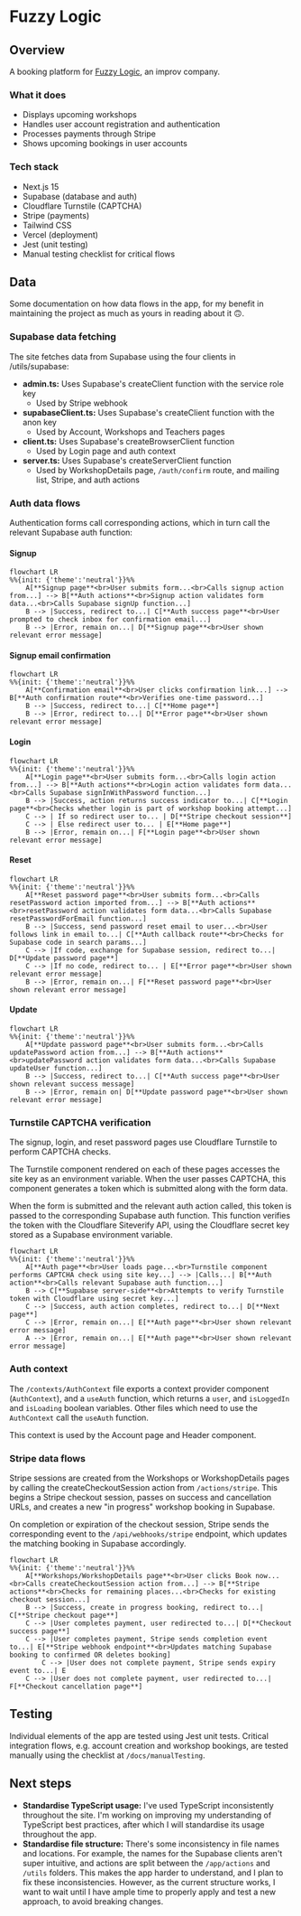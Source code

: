 # Fuzzy Logic

## Overview

A booking platform for [Fuzzy Logic](https://www.fzzy.co.uk), an improv company.

### What it does

- Displays upcoming workshops
- Handles user account registration and authentication
- Processes payments through Stripe
- Shows upcoming bookings in user accounts

### Tech stack

- Next.js 15
- Supabase (database and auth)
- Cloudflare Turnstile (CAPTCHA)
- Stripe (payments)
- Tailwind CSS
- Vercel (deployment)
- Jest (unit testing)
- Manual testing checklist for critical flows

## Data

Some documentation on how data flows in the app, for my benefit in maintaining the project as much as yours in reading about it 🙃.

### Supabase data fetching

The site fetches data from Supabase using the four clients in /utils/supabase:

- **admin.ts:** Uses Supabase's createClient function with the service role key
  - Used by Stripe webhook
- **supabaseClient.ts:** Uses Supabase's createClient function with the anon key
  - Used by Account, Workshops and Teachers pages
- **client.ts:** Uses Supabase's createBrowserClient function
  - Used by Login page and auth context
- **server.ts:** Uses Supabase's createServerClient function
  - Used by WorkshopDetails page, `/auth/confirm` route, and mailing list, Stripe, and auth actions

### Auth data flows

Authentication forms call corresponding actions, which in turn call the relevant Supabase auth function:

#### Signup

```mermaid
flowchart LR
%%{init: {'theme':'neutral'}}%%
    A[**Signup page**<br>User submits form...<br>Calls signup action from...] --> B[**Auth actions**<br>Signup action validates form data...<br>Calls Supabase signUp function...]
    B --> |Success, redirect to...| C[**Auth success page**<br>User prompted to check inbox for confirmation email...]
    B --> |Error, remain on...| D[**Signup page**<br>User shown relevant error message]

```

#### Signup email confirmation

```mermaid
flowchart LR
%%{init: {'theme':'neutral'}}%%
    A[**Confirmation email**<br>User clicks confirmation link...] --> B[**Auth confirmation route**<br>Verifies one-time password...]
    B --> |Success, redirect to...| C[**Home page**]
    B --> |Error, redirect to...| D[**Error page**<br>User shown relevant error message]

```

#### Login

```mermaid
flowchart LR
%%{init: {'theme':'neutral'}}%%
    A[**Login page**<br>User submits form...<br>Calls login action from...] --> B[**Auth actions**<br>Login action validates form data...<br>Calls Supabase signInWithPassword function...]
    B --> |Success, action returns success indicator to...| C[**Login page**<br>Checks whether login is part of workshop booking attempt...]
    C --> | If so redirect user to... | D[**Stripe checkout session**]
    C --> | Else redirect user to... | E[**Home page**]
    B --> |Error, remain on...| F[**Login page**<br>User shown relevant error message]

```

#### Reset

```mermaid
flowchart LR
%%{init: {'theme':'neutral'}}%%
    A[**Reset password page**<br>User submits form...<br>Calls resetPassword action imported from...] --> B[**Auth actions**<br>resetPassword action validates form data...<br>Calls Supabase resetPasswordForEmail function...]
    B --> |Success, send password reset email to user...<br>User follows link in email to...| C[**Auth callback route**<br>Checks for Supabase code in search params...]
    C --> |If code, exchange for Supabase session, redirect to...| D[**Update password page**]
    C --> |If no code, redirect to... | E[**Error page**<br>User shown relevant error message]
    B --> |Error, remain on...| F[**Reset password page**<br>User shown relevant error message]

```

#### Update

```mermaid
flowchart LR
%%{init: {'theme':'neutral'}}%%
    A[**Update password page**<br>User submits form...<br>Calls updatePassword action from...] --> B[**Auth actions**<br>updatePassword action validates form data...<br>Calls Supabase updateUser function...]
    B --> |Success, redirect to...| C[**Auth success page**<br>User shown relevant success message]
    B --> |Error, remain on| D[**Update password page**<br>User shown relevant error message]

```

### Turnstile CAPTCHA verification

The signup, login, and reset password pages use Cloudflare Turnstile to perform CAPTCHA checks.

The Turnstile component rendered on each of these pages accesses the site key as an environment variable. When the user passes CAPTCHA, this component generates a token which is submitted along with the form data.

When the form is submitted and the relevant auth action called, this token is passed to the corresponding Supabase auth function. This function verifies the token with the Cloudflare Siteverify API, using the Cloudflare secret key stored as a Supabase environment variable.

```mermaid
flowchart LR
%%{init: {'theme':'neutral'}}%%
    A[**Auth page**<br>User loads page...<br>Turnstile component performs CAPTCHA check using site key...] --> |Calls...| B[**Auth action**<br>Calls relevant Supabase auth function...]
    B --> C[**Supabase server-side**<br>Attempts to verify Turnstile token with Cloudflare using secret key...]
    C --> |Success, auth action completes, redirect to...| D[**Next page**]
    C --> |Error, remain on...| E[**Auth page**<br>User shown relevant error message]
    A --> |Error, remain on...| E[**Auth page**<br>User shown relevant error message]

```

### Auth context

The `/contexts/AuthContext` file exports a context provider component (`AuthContext`), and a `useAuth` function, which returns a `user`, and `isLoggedIn` and `isLoading` boolean variables. Other files which need to use the `AuthContext` call the `useAuth` function.

This context is used by the Account page and Header component.

### Stripe data flows

Stripe sessions are created from the Workshops or WorkshopDetails pages by calling the createCheckoutSession action from `/actions/stripe`. This begins a Stripe checkout session, passes on success and cancellation URLs, and creates a new "in progress" workshop booking in Supabase.

On completion or expiration of the checkout session, Stripe sends the corresponding event to the `/api/webhooks/stripe` endpoint, which updates the matching booking in Supabase accordingly.

```mermaid
flowchart LR
%%{init: {'theme':'neutral'}}%%
    A[**Workshops/WorkshopDetails page**<br>User clicks Book now...<br>Calls createCheckoutSession action from...] --> B[**Stripe actions**<br>Checks for remaining places...<br>Checks for existing checkout session...]
    B --> |Success, create in progress booking, redirect to...| C[**Stripe checkout page**]
    C --> |User completes payment, user redirected to...| D[**Checkout success page**]
    C --> |User completes payment, Stripe sends completion event to...| E[**Stripe webhook endpoint**<br>Updates matching Supabase booking to confirmed OR deletes booking]
        C --> |User does not complete payment, Stripe sends expiry event to...| E
    C --> |User does not complete payment, user redirected to...| F[**Checkout cancellation page**]

```

## Testing

Individual elements of the app are tested using Jest unit tests. Critical integration flows, e.g. account creation and workshop bookings, are tested manually using the checklist at `/docs/manualTesting`.

## Next steps

- **Standardise TypeScript usage:** I've used TypeScript inconsistently throughout the site. I'm working on improving my understanding of TypeScript best practices, after which I will standardise its usage throughout the app.
- **Standardise file structure:** There's some inconsistency in file names and locations. For example, the names for the Supabase clients aren't super intuitive, and actions are split between the `/app/actions` and `/utils` folders. This makes the app harder to understand, and I plan to fix these inconsistencies. However, as the current structure works, I want to wait until I have ample time to properly apply and test a new approach, to avoid breaking changes.
